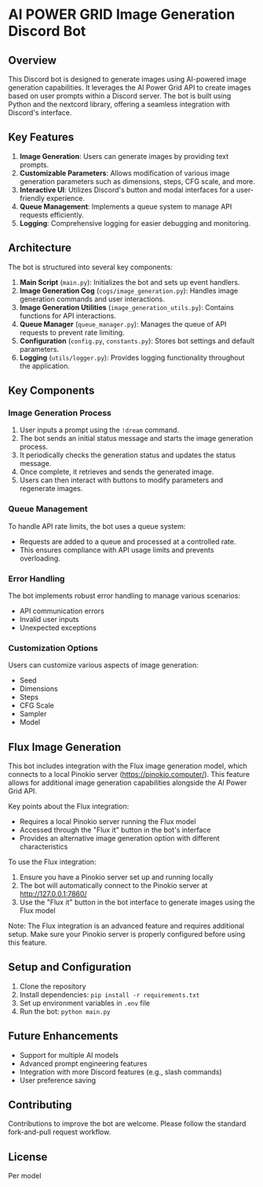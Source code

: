 # AI POWER GRID Image Generation Discord Bot

## Overview

This Discord bot is designed to generate images using AI-powered image generation capabilities. It leverages the AI Power Grid API to create images based on user prompts within a Discord server. The bot is built using Python and the nextcord library, offering a seamless integration with Discord's interface.

## Key Features

1. **Image Generation**: Users can generate images by providing text prompts.
2. **Customizable Parameters**: Allows modification of various image generation parameters such as dimensions, steps, CFG scale, and more.
3. **Interactive UI**: Utilizes Discord's button and modal interfaces for a user-friendly experience.
4. **Queue Management**: Implements a queue system to manage API requests efficiently.
5. **Logging**: Comprehensive logging for easier debugging and monitoring.

## Architecture

The bot is structured into several key components:

1. **Main Script** (`main.py`): Initializes the bot and sets up event handlers.
2. **Image Generation Cog** (`cogs/image_generation.py`): Handles image generation commands and user interactions.
3. **Image Generation Utilities** (`image_generation_utils.py`): Contains functions for API interactions.
4. **Queue Manager** (`queue_manager.py`): Manages the queue of API requests to prevent rate limiting.
5. **Configuration** (`config.py`, `constants.py`): Stores bot settings and default parameters.
6. **Logging** (`utils/logger.py`): Provides logging functionality throughout the application.

## Key Components

### Image Generation Process

1. User inputs a prompt using the `!dream` command.
2. The bot sends an initial status message and starts the image generation process.
3. It periodically checks the generation status and updates the status message.
4. Once complete, it retrieves and sends the generated image.
5. Users can then interact with buttons to modify parameters and regenerate images.

### Queue Management

To handle API rate limits, the bot uses a queue system:
- Requests are added to a queue and processed at a controlled rate.
- This ensures compliance with API usage limits and prevents overloading.

### Error Handling

The bot implements robust error handling to manage various scenarios:
- API communication errors
- Invalid user inputs
- Unexpected exceptions

### Customization Options

Users can customize various aspects of image generation:
- Seed
- Dimensions
- Steps
- CFG Scale
- Sampler
- Model

## Flux Image Generation

This bot includes integration with the Flux image generation model, which connects to a local Pinokio server (https://pinokio.computer/). This feature allows for additional image generation capabilities alongside the AI Power Grid API.

Key points about the Flux integration:
- Requires a local Pinokio server running the Flux model
- Accessed through the "Flux it" button in the bot's interface
- Provides an alternative image generation option with different characteristics

To use the Flux integration:
1. Ensure you have a Pinokio server set up and running locally
2. The bot will automatically connect to the Pinokio server at http://127.0.0.1:7860/
3. Use the "Flux it" button in the bot interface to generate images using the Flux model

Note: The Flux integration is an advanced feature and requires additional setup. Make sure your Pinokio server is properly configured before using this feature.

## Setup and Configuration

1. Clone the repository
2. Install dependencies: `pip install -r requirements.txt`
3. Set up environment variables in `.env` file
4. Run the bot: `python main.py`

## Future Enhancements

- Support for multiple AI models
- Advanced prompt engineering features
- Integration with more Discord features (e.g., slash commands)
- User preference saving

## Contributing

Contributions to improve the bot are welcome. Please follow the standard fork-and-pull request workflow.

## License

Per model
